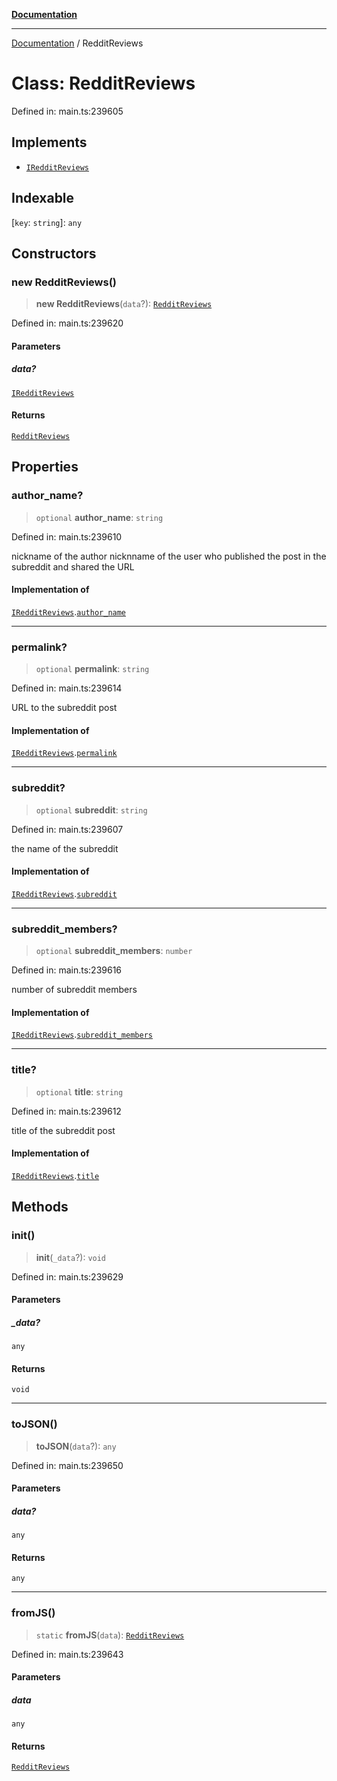 [**Documentation**](../README.md)

***

[Documentation](../README.md) / RedditReviews

# Class: RedditReviews

Defined in: main.ts:239605

## Implements

- [`IRedditReviews`](../interfaces/IRedditReviews.md)

## Indexable

\[`key`: `string`\]: `any`

## Constructors

### new RedditReviews()

> **new RedditReviews**(`data`?): [`RedditReviews`](RedditReviews.md)

Defined in: main.ts:239620

#### Parameters

##### data?

[`IRedditReviews`](../interfaces/IRedditReviews.md)

#### Returns

[`RedditReviews`](RedditReviews.md)

## Properties

### author\_name?

> `optional` **author\_name**: `string`

Defined in: main.ts:239610

nickname of the author
nicknname of the user who published the post in the subreddit and shared the URL

#### Implementation of

[`IRedditReviews`](../interfaces/IRedditReviews.md).[`author_name`](../interfaces/IRedditReviews.md#author_name)

***

### permalink?

> `optional` **permalink**: `string`

Defined in: main.ts:239614

URL to the subreddit post

#### Implementation of

[`IRedditReviews`](../interfaces/IRedditReviews.md).[`permalink`](../interfaces/IRedditReviews.md#permalink)

***

### subreddit?

> `optional` **subreddit**: `string`

Defined in: main.ts:239607

the name of the subreddit

#### Implementation of

[`IRedditReviews`](../interfaces/IRedditReviews.md).[`subreddit`](../interfaces/IRedditReviews.md#subreddit)

***

### subreddit\_members?

> `optional` **subreddit\_members**: `number`

Defined in: main.ts:239616

number of subreddit members

#### Implementation of

[`IRedditReviews`](../interfaces/IRedditReviews.md).[`subreddit_members`](../interfaces/IRedditReviews.md#subreddit_members)

***

### title?

> `optional` **title**: `string`

Defined in: main.ts:239612

title of the subreddit post

#### Implementation of

[`IRedditReviews`](../interfaces/IRedditReviews.md).[`title`](../interfaces/IRedditReviews.md#title)

## Methods

### init()

> **init**(`_data`?): `void`

Defined in: main.ts:239629

#### Parameters

##### \_data?

`any`

#### Returns

`void`

***

### toJSON()

> **toJSON**(`data`?): `any`

Defined in: main.ts:239650

#### Parameters

##### data?

`any`

#### Returns

`any`

***

### fromJS()

> `static` **fromJS**(`data`): [`RedditReviews`](RedditReviews.md)

Defined in: main.ts:239643

#### Parameters

##### data

`any`

#### Returns

[`RedditReviews`](RedditReviews.md)
